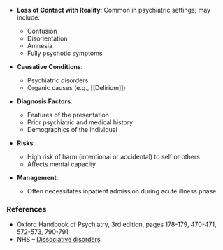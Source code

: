 - **Loss of Contact with Reality**: Common in psychiatric settings; may include:
  - Confusion
  - Disorientation
  - Amnesia
  - Fully psychotic symptoms

- **Causative Conditions**: 
  - Psychiatric disorders
  - Organic causes (e.g., [[Delirium]])

- **Diagnosis Factors**:
  - Features of the presentation
  - Prior psychiatric and medical history
  - Demographics of the individual

- **Risks**:
  - High risk of harm (intentional or accidental) to self or others
  - Affects mental capacity

- **Management**: 
  - Often necessitates inpatient admission during acute illness phase

### **References**
- Oxford Handbook of Psychiatry, 3rd edition, pages 178-179, 470-471, 572-573, 790-791
- NHS – [Dissociative disorders](https://www.nhs.uk/conditions/dissociative-disorders/)
